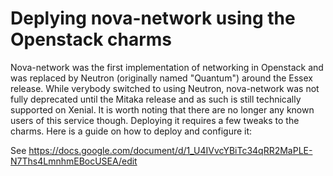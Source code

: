 # Deplying nova-network using the Openstack charms

Nova-network was the first implementation of networking in Openstack and was replaced by Neutron (originally named "Quantum") around the Essex release. While verybody switched to using Neutron, nova-network was not fully deprecated until the Mitaka release and as such is still technically supported on Xenial. It is worth noting that there are no longer any known users of this service though. Deploying it requires a few tweaks to the charms. Here is a guide on how to deploy and configure it:

See https://docs.google.com/document/d/1_U4IVvcYBiTc34qRR2MaPLE-N7Ths4LmnhmEBocUSEA/edit
